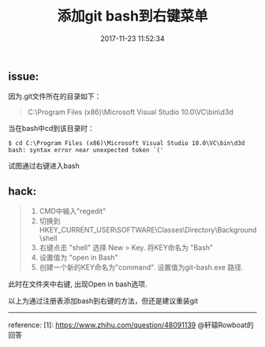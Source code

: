 ﻿---
title: 添加git bash到右键菜单 
date: 2017-11-23 11:52:34
tags:
- git
---

## issue:

因为.git文件所在的目录如下：
> C:\Program Files (x86)\Microsoft Visual Studio 10.0\VC\bin\d3d

当在bash中cd到该目录时：
```
$ cd C:\Program Files (x86)\Microsoft Visual Studio 10.0\VC\bin\d3d
bash: syntax error near unexpected token `('
```
试图通过右键进入bash

## hack:

> 1. CMD中输入"regedit"
> 2. 切换到 HKEY_CURRENT_USER\SOFTWARE\Classes\Directory\Background\shell
> 3. 右键点击 "shell" 选择 New > Key. 将KEY命名为 "Bash"
> 4. 设置值为 "open in Bash" 
> 5. 创建一个新的KEY命名为"command". 设置值为git-bash.exe 路径.

此时在文件夹中右键, 出现Open in bash选项.

以上为通过注册表添加bash到右键的方法，但还是建议重装git

------

reference:
[1]: https://www.zhihu.com/question/48091139 @轩辕Rowboat的回答
